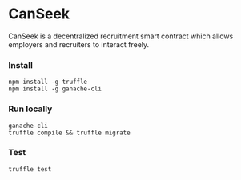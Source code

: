 # CanSeek
CanSeek is a decentralized recruitment smart contract which allows employers and recruiters to interact freely.

### Install
```
npm install -g truffle
npm install -g ganache-cli
```

### Run locally
```
ganache-cli
truffle compile && truffle migrate
```

### Test
```
truffle test
```